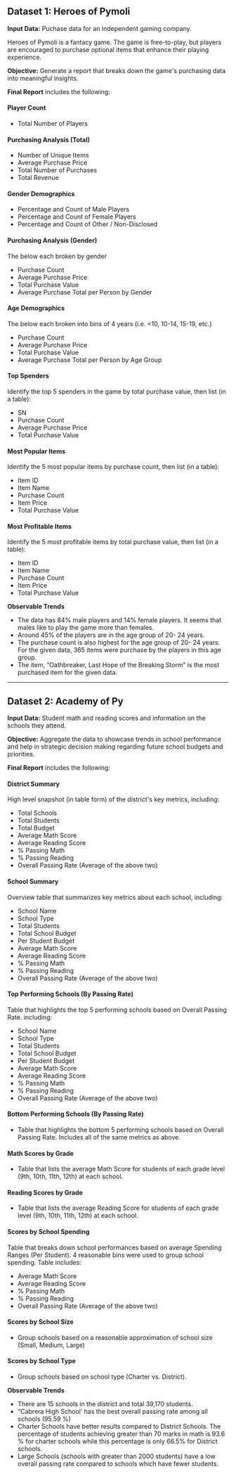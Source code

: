 ## Dataset 1: Heroes of Pymoli

**Input Data:** Puchase data for an independent gaming company.

Heroes of Pymoli is a fantacy game. The game is free-to-play, but players are encouraged to purchase optional items 
that enhance their playing experience.

**Objective:** Generate a report that breaks down the game's purchasing data into meaningful insights.

**Final Report** includes the following:
#### Player Count

* Total Number of Players

#### Purchasing Analysis (Total)

* Number of Unique Items
* Average Purchase Price
* Total Number of Purchases
* Total Revenue

#### Gender Demographics

* Percentage and Count of Male Players
* Percentage and Count of Female Players
* Percentage and Count of Other / Non-Disclosed

#### Purchasing Analysis (Gender)

The below each broken by gender
  * Purchase Count
  * Average Purchase Price
  * Total Purchase Value
  * Average Purchase Total per Person by Gender

#### Age Demographics

The below each broken into bins of 4 years (i.e. &lt;10, 10-14, 15-19, etc.)
  * Purchase Count
  * Average Purchase Price
  * Total Purchase Value
  * Average Purchase Total per Person by Age Group

#### Top Spenders

Identify the top 5 spenders in the game by total purchase value, then list (in a table):
  * SN
  * Purchase Count
  * Average Purchase Price
  * Total Purchase Value

#### Most Popular Items

Identify the 5 most popular items by purchase count, then list (in a table):
  * Item ID
  * Item Name
  * Purchase Count
  * Item Price
  * Total Purchase Value

#### Most Profitable Items

Identify the 5 most profitable items by total purchase value, then list (in a table):
  * Item ID
  * Item Name
  * Purchase Count
  * Item Price
  * Total Purchase Value
  
**Observable Trends**

* The data has 84% male players and 14% female players. It seems that males like to play the game more than females.
* Around 45% of the players are in the age group of 20- 24 years.
* The purchase count is also highest for the age group of 20- 24 years. For the given data, 365 items were purchase by the players in this age group.
* The item, “Oathbreaker, Last Hope of the Breaking Storm” is the most purchased item for the given data.
___
  
## Dataset 2: Academy of Py

**Input Data:** Student math and reading scores and information on the schools they attend.

**Objective:** Aggregate the data to showcase trends in school performance and help in strategic decision making regarding
future school budgets and priorities.
  
**Final Report** includes the following:
#### District Summary

High level snapshot (in table form) of the district's key metrics, including:
  * Total Schools
  * Total Students
  * Total Budget
  * Average Math Score
  * Average Reading Score
  * % Passing Math
  * % Passing Reading
  * Overall Passing Rate (Average of the above two)

#### School Summary

Overview table that summarizes key metrics about each school, including:
  * School Name
  * School Type
  * Total Students
  * Total School Budget
  * Per Student Budget
  * Average Math Score
  * Average Reading Score
  * % Passing Math
  * % Passing Reading
  * Overall Passing Rate (Average of the above two)

#### Top Performing Schools (By Passing Rate)

Table that highlights the top 5 performing schools based on Overall Passing Rate. including:
  * School Name
  * School Type
  * Total Students
  * Total School Budget
  * Per Student Budget
  * Average Math Score
  * Average Reading Score
  * % Passing Math
  * % Passing Reading
  * Overall Passing Rate (Average of the above two)

#### Bottom Performing Schools (By Passing Rate)

* Table that highlights the bottom 5 performing schools based on Overall Passing Rate. Includes all of the same metrics as above.

#### Math Scores by Grade

* Table that lists the average Math Score for students of each grade level (9th, 10th, 11th, 12th) at each school.

#### Reading Scores by Grade

* Table that lists the average Reading Score for students of each grade level (9th, 10th, 11th, 12th) at each school.

#### Scores by School Spending

Table that breaks down school performances based on average Spending Ranges (Per Student). 
4 reasonable bins were used to group school spending. Table includes:
  * Average Math Score
  * Average Reading Score
  * % Passing Math
  * % Passing Reading
  * Overall Passing Rate (Average of the above two)

#### Scores by School Size

* Group schools based on a reasonable approximation of school size (Small, Medium, Large)

#### Scores by School Type

* Group schools based on school type (Charter vs. District).

**Observable Trends**
* There are 15 schools in the district and total 39,170 students.
* “Cabrera High School’ has the best overall passing rate among all schools (95.59 %)
* Charter Schools have better results compared to District Schools. The percentage of students achieving greater than 70 marks in math is 93.6 % for charter schools while this percentage is only 66.5% for District schools.
* Large Schools (schools with greater than 2000 students) have a low overall passing rate compared to schools which have fewer students.

